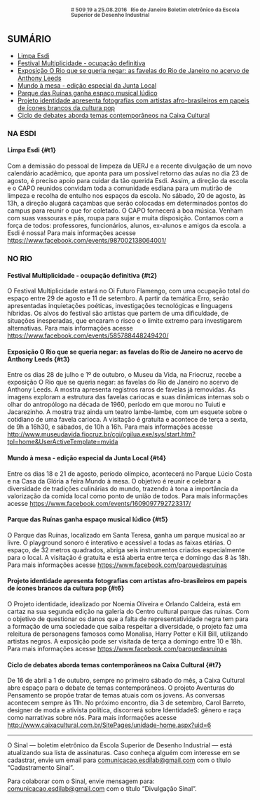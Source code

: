 <!--
---
title: sinal 509 - Esdi
-->
<div style="  width:40em;max-width: 40em;margin: 0 auto;" markdown=1>

<div style="background:url(img/selo.png) no-repeat;line-height:1em;font-size:0.85em;font-weight:bold;color:#555;padding: 0 0 0 145px;margin:0 0 3em 0;" markdown="1">
# 509
19 a 25.08.2016   Rio de Janeiro   
Boletim eletrônico da Escola Superior de Desenho Industrial
</div>



## SUMÁRIO 

  * [Limpa Esdi](#t1)
  * [Festival Multiplicidade - ocupação definitiva](#t2)
  * [Exposição O Rio que se queria negar: as favelas do Rio de Janeiro no acervo de Anthony Leeds](#t3)
  * [Mundo à mesa - edição especial da Junta Local](#t4)
  * [Parque das Ruínas ganha espaço musical lúdico](#t5)
  * [Projeto identidade apresenta fotografias com artistas afro-brasileiros em papeis de ícones brancos da cultura pop](#t6)
  * [Ciclo de debates aborda temas contemporâneos na Caixa Cultural](#t7)

### NA ESDI 

#### Limpa Esdi {#t1}

Com a demissão do pessoal de limpeza da UERJ e a recente divulgação de um novo calendário acadêmico, que aponta para um possível retorno das aulas no dia 23 de agosto, é preciso apoio para cuidar da tão querida Esdi. Assim, a direção da escola e o CAPO reunidos convidam toda a comunidade esdiana para um mutirão de limpeza e recolha de entulho nos espaços da escola. No sábado, 20 de agosto, às 13h, a direção alugará caçambas que serão colocadas em determinados pontos do campus para reunir o que for coletado. O CAPO fornecerá a boa música. Venham com suas vassouras e pás, roupa para sujar e muita disposição. Contamos com a força de todos: professores, funcionários, alunos, ex-alunos e amigos da escola. a Esdi é nossa! Para mais informações acesse https://www.facebook.com/events/987002138064001/

### NO RIO

#### Festival Multiplicidade - ocupação definitiva {#t2}

O Festival Multiplicidade estará no Oi Futuro Flamengo, com uma ocupação total do espaço entre 29 de agosto e 11 de setembro. A partir da temática Erro, serão apresentadas inquietações poéticas, investigações tecnológicas e linguagens híbridas. Os alvos do festival são artistas que partem de uma dificuldade, de situações inesperadas, que encaram o risco e o limite extremo para investigarem alternativas. Para mais informações acesse https://www.facebook.com/events/585788448249420/ 

#### Exposição O Rio que se queria negar: as favelas do Rio de Janeiro no acervo de Anthony Leeds {#t3} 

Entre os dias 28 de julho e 1º de outubro, o Museu da Vida, na Friocruz, recebe a exposição O Rio que se queria negar: as favelas do Rio de Janeiro no acervo de Anthony Leeds. A mostra apresenta registros raros de favelas já removidas. As imagens exploram a estrutura das favelas cariocas e suas dinâmicas internas sob o olhar do antropólogo na década de 1960, período em que morou no Tuiuti e Jacarezinho. A mostra traz ainda um teatro lambe-lambe, com um esquete sobre o cotidiano de uma favela carioca. A visitação é gratuita e acontece de terça a sexta, de 9h a 16h30, e sábados, de 10h a 16h. Para mais informações acesse http://www.museudavida.fiocruz.br/cgi/cgilua.exe/sys/start.htm?tpl=home&UserActiveTemplate=mvida 

#### Mundo à mesa - edição especial da Junta Local {#t4}

Entre os dias 18 e 21 de agosto, período olímpico, acontecerá no Parque Lúcio Costa e na Casa da Glória a feira Mundo à mesa. O objetivo é reunir e celebrar a diversidade de tradições culinárias do mundo, trazendo à tona a importância da valorização da comida local como ponto de união de todos. Para mais informações acesse  https://www.facebook.com/events/1609097792723317/ 

#### Parque das Ruínas ganha espaço musical lúdico {#t5}

O Parque das Ruínas, localizado em Santa Teresa, ganha um parque musical ao ar livre. O playground sonoro é interativo e acessível a todas as faixas etárias. O espaço, de 32 metros quadrados, abriga seis instrumentos criados especialmente para o local. A visitação é gratuita e está aberta entre terça e domingo das 8 às 18h. Para mais informações acesse https://www.facebook.com/parquedasruinas 

#### Projeto identidade apresenta fotografias com artistas afro-brasileiros em papeis de ícones brancos da cultura pop {#t6}

O Projeto identidade, idealizado por Noemia Oliveira e Orlando Caldeira, está em cartaz na sua segunda edição na galeria do Centro cultural parque das ruínas. Com o objetivo de questionar os danos que a falta de representatividade negra tem para a formação de uma sociedade que saiba respeitar a diversidade, o projeto faz uma releitura de personagens famosos como Monalisa, Harry Potter e Kill Bill, utilizando artistas negros. A exposição pode ser visitada de terça a domingo entre 10 e 18h. Para mais informações acesse https://www.facebook.com/parquedasruinas 

#### Ciclo de debates aborda temas contemporâneos na Caixa Cultural {#t7}

De 16 de abril a 1 de outubro, sempre no primeiro sábado do mês, a Caixa Cultural abre espaço para o debate de temas contemporâneos. O projeto Aventuras do Pensamento se propõe tratar de temas atuais com os jovens. As conversas acontecem sempre às 11h. No próximo encontro, dia 3 de setembro, Carol Barreto, designer de moda e ativista política, discorrerá sobre IdentidadeS: gênero e raça como narrativas sobre nós. Para mais informações acesse http://www.caixacultural.com.br/SitePages/unidade-home.aspx?uid=6 
 

- - -

O Sinal — boletim eletrônico da Escola Superior de Desenho Industrial — está atualizando sua lista de assinaturas. Caso conheça alguém com interesse em se cadastrar, envie um email para comunicacao.esdilab@gmail.com com o título “Cadastramento Sinal”. 

Para colaborar com o Sinal, envie mensagem para: comunicacao.esdilab@gmail.com com o título “Divulgação Sinal”.

</div>

<img src="img/selo.png" style="display:none;opacity:0;width:0;height:0;" />
